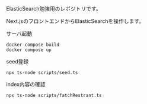 ElasticSearch勉強用のレポジトリです。

Next.jsのフロントエンドからElasticSearchを操作します。

サーバ起動

```
docker compose build
docker compose up
```

seed登録
```
npx ts-node scripts/seed.ts
```

index内容の確認
```
npx ts-node scripts/fatchRestrant.ts
```
